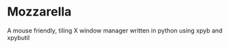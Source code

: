 Mozzarella
==========

A mouse friendly, tiling X window manager written in python using xpyb and xpybutil
